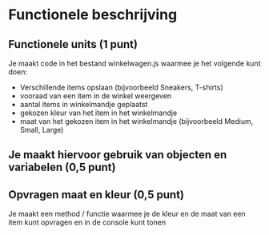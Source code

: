 # Functionele beschrijving

## Functionele units (1 punt)
Je maakt code in het bestand winkelwagen.js waarmee je het volgende kunt doen:

- Verschillende items opslaan (bijvoorbeeld Sneakers, T-shirts) 
- vooraad van een item in de winkel weergeven
- aantal items in winkelmandje geplaatst
- gekozen kleur van het item in het winkelmandje 
- maat van het gekozen item  in het winkelmandje (bijvoorbeeld Medium, Small, Large)

## Je maakt hiervoor gebruik van objecten en variabelen (0,5 punt)

## Opvragen maat en kleur (0,5 punt)
Je maakt een method / functie waarmee je de kleur en de maat van een item kunt opvragen en in de console kunt tonen

